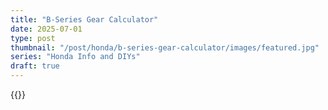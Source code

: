 ```yaml
---
title: "B-Series Gear Calculator"
date: 2025-07-01
type: post
thumbnail: "/post/honda/b-series-gear-calculator/images/featured.jpg"
series: "Honda Info and DIYs"
draft: true
---
```



{{<b-series-gear-calculator >}}

